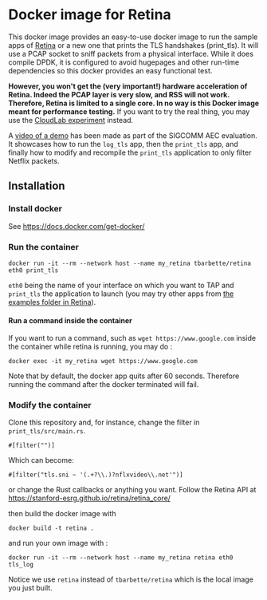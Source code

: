 # Docker image for Retina

This docker image provides an easy-to-use docker image to run the sample apps of [Retina](https://github.com/stanford-esrg/retina) or a new one that prints the TLS handshakes (print_tls). It will use a PCAP socket to sniff packets from a physical interface. While it does compile DPDK, it is configured to avoid hugepages and other run-time dependencies so this docker provides an easy functional test.

**However, you won't get the (very important!) hardware acceleration of Retina. Indeed the PCAP layer is very slow, and RSS will not work. Therefore, Retina is limited to a single core. In no way is this Docker image meant for performance testing.** If you want to try the real thing, you may use the [CloudLab experiment](https://github.com/tbarbette/retina-expe/) instead.

A [video of a demo](https://uclouvain-my.sharepoint.com/:v:/g/personal/tom_barbette_uclouvain_be/EcxPP7TiPIpCndpuai6aVI4B8Ryz_FBDM3tYKiFVqSPMWQ?e=q9zQ7A) has been made as part of the SIGCOMM AEC evaluation. It showcases how to run the `log_tls` app, then the `print_tls` app, and finally how to modify and recompile the `print_tls` application to only filter Netflix packets.

## Installation 

### Install docker

See https://docs.docker.com/get-docker/

### Run the container

    docker run -it --rm --network host --name my_retina tbarbette/retina eth0 print_tls
    
`eth0` being the name of your interface on which you want to TAP and `print_tls` the application to launch (you may try other apps from [the examples folder in Retina](https://github.com/stanford-esrg/retina/tree/main/examples)).

#### Run a command inside the container

If you want to run a command, such as `wget https://www.google.com` inside the container while retina is running, you may do :

`docker exec -it my_retina wget https://www.google.com`

Note that by default, the docker app quits after 60 seconds. Therefore running the command after the docker terminated will fail.

### Modify the container

Clone this repository and, for instance, change the filter in `print_tls/src/main.rs`.

    #[filter("")]
    
Which can become:

    #[filter("tls.sni ~ '(.+?\\.)?nflxvideo\\.net'")]
    
or change the Rust callbacks or anything you want. Follow the Retina API at https://stanford-esrg.github.io/retina/retina_core/

then build the docker image with

    docker build -t retina .
    
and run your own image with :

    docker run -it --rm --network host --name my_retina retina eth0 tls_log

Notice we use `retina` instead of `tbarbette/retina` which is the local image you just built.

